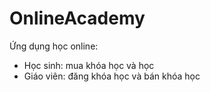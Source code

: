 # OnlineAcademy

Ứng dụng học online:
- Học sinh: mua khóa học và học
- Giáo viên: đăng khóa học và bán khóa học
